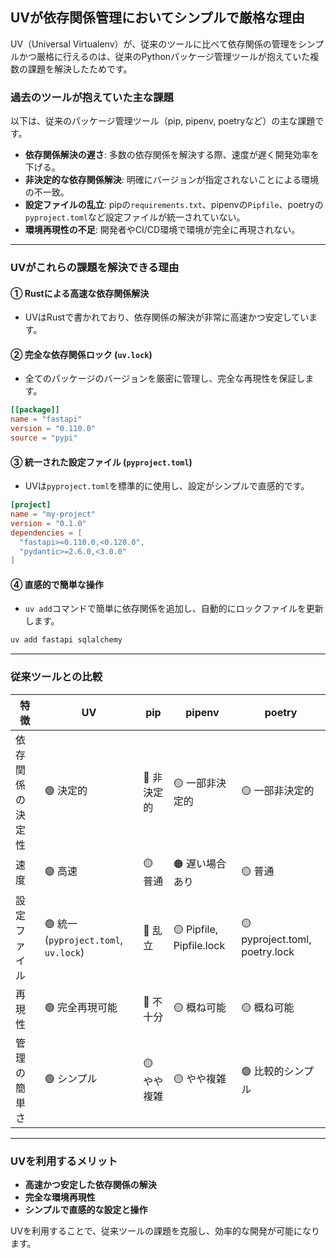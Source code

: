 ## UVが依存関係管理においてシンプルで厳格な理由

UV（Universal Virtualenv）が、従来のツールに比べて依存関係の管理をシンプルかつ厳格に行えるのは、従来のPythonパッケージ管理ツールが抱えていた複数の課題を解決したためです。

### 過去のツールが抱えていた主な課題

以下は、従来のパッケージ管理ツール（pip, pipenv, poetryなど）の主な課題です。

* **依存関係解決の遅さ**: 多数の依存関係を解決する際、速度が遅く開発効率を下げる。
* **非決定的な依存関係解決**: 明確にバージョンが指定されないことによる環境の不一致。
* **設定ファイルの乱立**: pipの`requirements.txt`、pipenvの`Pipfile`、poetryの`pyproject.toml`など設定ファイルが統一されていない。
* **環境再現性の不足**: 開発者やCI/CD環境で環境が完全に再現されない。

---

### UVがこれらの課題を解決できる理由

#### ① Rustによる高速な依存関係解決

* UVはRustで書かれており、依存関係の解決が非常に高速かつ安定しています。

#### ② 完全な依存関係ロック (`uv.lock`)

* 全てのパッケージのバージョンを厳密に管理し、完全な再現性を保証します。

```toml
[[package]]
name = "fastapi"
version = "0.110.0"
source = "pypi"
```

#### ③ 統一された設定ファイル (`pyproject.toml`)

* UVは`pyproject.toml`を標準的に使用し、設定がシンプルで直感的です。

```toml
[project]
name = "my-project"
version = "0.1.0"
dependencies = [
  "fastapi>=0.110.0,<0.120.0",
  "pydantic>=2.6.0,<3.0.0"
]
```

#### ④ 直感的で簡単な操作

* `uv add`コマンドで簡単に依存関係を追加し、自動的にロックファイルを更新します。

```bash
uv add fastapi sqlalchemy
```

---

### 従来ツールとの比較

| 特徴       | UV                                  | pip     | pipenv                   | poetry                         |
| -------- | ----------------------------------- | ------- | ------------------------ | ------------------------------ |
| 依存関係の決定性 | 🟢 決定的                              | 🔴 非決定的 | 🟡 一部非決定的                | 🟡 一部非決定的                      |
| 速度       | 🟢 高速                               | 🟡 普通   | 🟠 遅い場合あり                | 🟡 普通                          |
| 設定ファイル   | 🟢 統一 (`pyproject.toml`, `uv.lock`) | 🔴 乱立   | 🟡 Pipfile, Pipfile.lock | 🟡 pyproject.toml, poetry.lock |
| 再現性      | 🟢 完全再現可能                           | 🔴 不十分  | 🟡 概ね可能                  | 🟡 概ね可能                        |
| 管理の簡単さ   | 🟢 シンプル                             | 🟡 やや複雑 | 🟡 やや複雑                  | 🟢 比較的シンプル                     |

---

### UVを利用するメリット

* **高速かつ安定した依存関係の解決**
* **完全な環境再現性**
* **シンプルで直感的な設定と操作**

UVを利用することで、従来ツールの課題を克服し、効率的な開発が可能になります。
